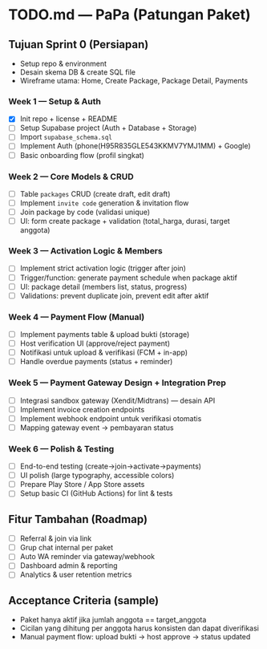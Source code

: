 # TODO.md — PaPa (Patungan Paket)

## Tujuan Sprint 0 (Persiapan)

- Setup repo & environment
- Desain skema DB & create SQL file
- Wireframe utama: Home, Create Package, Package Detail, Payments

### Week 1 — Setup & Auth

- [x] Init repo + license + README
- [ ] Setup Supabase project (Auth + Database + Storage)
- [ ] Import `supabase_schema.sql`
- [ ] Implement Auth (phone(H95R835GLE543KKMV7YMJ1MM) + Google)
- [ ] Basic onboarding flow (profil singkat)

### Week 2 — Core Models & CRUD

- [ ] Table `packages` CRUD (create draft, edit draft)
- [ ] Implement `invite code` generation & invitation flow
- [ ] Join package by code (validasi unique)
- [ ] UI: form create package + validation (total_harga, durasi, target anggota)

### Week 3 — Activation Logic & Members

- [ ] Implement strict activation logic (trigger after join)
- [ ] Trigger/function: generate payment schedule when package aktif
- [ ] UI: package detail (members list, status, progress)
- [ ] Validations: prevent duplicate join, prevent edit after aktif

### Week 4 — Payment Flow (Manual)

- [ ] Implement payments table & upload bukti (storage)
- [ ] Host verification UI (approve/reject payment)
- [ ] Notifikasi untuk upload & verifikasi (FCM + in-app)
- [ ] Handle overdue payments (status + reminder)

### Week 5 — Payment Gateway Design + Integration Prep

- [ ] Integrasi sandbox gateway (Xendit/Midtrans) — desain API
- [ ] Implement invoice creation endpoints
- [ ] Implement webhook endpoint untuk verifikasi otomatis
- [ ] Mapping gateway event -> pembayaran status

### Week 6 — Polish & Testing

- [ ] End-to-end testing (create→join→activate→payments)
- [ ] UI polish (large typography, accessible colors)
- [ ] Prepare Play Store / App Store assets
- [ ] Setup basic CI (GitHub Actions) for lint & tests

## Fitur Tambahan (Roadmap)

- [ ] Referral & join via link
- [ ] Grup chat internal per paket
- [ ] Auto WA reminder via gateway/webhook
- [ ] Dashboard admin & reporting
- [ ] Analytics & user retention metrics

## Acceptance Criteria (sample)

- Paket hanya aktif jika jumlah anggota == target_anggota
- Cicilan yang dihitung per anggota harus konsisten dan dapat diverifikasi
- Manual payment flow: upload bukti → host approve → status updated
